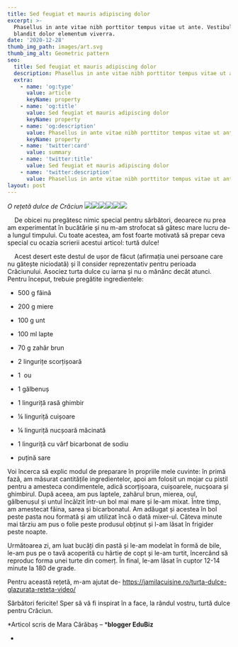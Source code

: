 ```yaml
---
title: Sed feugiat et mauris adipiscing dolor
excerpt: >-
  Phasellus in ante vitae nibh porttitor tempus vitae ut ante. Vestibulum
  blandit dolor elementum viverra.
date: '2020-12-28'
thumb_img_path: images/art.svg
thumb_img_alt: Geometric pattern
seo:
  title: Sed feugiat et mauris adipiscing dolor
  description: Phasellus in ante vitae nibh porttitor tempus vitae ut ante
  extra:
    - name: 'og:type'
      value: article
      keyName: property
    - name: 'og:title'
      value: Sed feugiat et mauris adipiscing dolor
      keyName: property
    - name: 'og:description'
      value: Phasellus in ante vitae nibh porttitor tempus vitae ut ante
      keyName: property
    - name: 'twitter:card'
      value: summary
    - name: 'twitter:title'
      value: Sed feugiat et mauris adipiscing dolor
    - name: 'twitter:description'
      value: Phasellus in ante vitae nibh porttitor tempus vitae ut ante
layout: post
---
```

*O rețetă dulce de Crăciun*
![](https://lh6.googleusercontent.com/sKJ\_\_dqMHYmzKLEAEHQIawAImkHN59dvDDOjTfyh3U5IVbXapGgESob3x4cV3FeRLCo6u0rafO3I4Lh3UoA9H1aQ73dE6It5GUWQwhvB7f3f6SG1\_KcxPG9IS5gjYHchsosz797Vy7y7Dppy4A)![](https://lh5.googleusercontent.com/RGjXxtKbVI7HhQrjkOtQRD1ojCnu09oW0m3D70LItyHam80J-AnLOX9TAUZJ84ZDTkC_H\_1S0XrTJMu5fSSfbUURdtZxO1RSxDioeeSLwmRMbkc4pOwwCTAPTzmthwsELqO6L-h_Uhv6wpag3A)![](https://lh4.googleusercontent.com/lE58hNCM4XpdNBC0rwgMBmpTyBo_DaneIdbOCQQS_yQENIhVi-Xuv2KllIBsMC4\_E1k5K8iDoxNtSzArfXX_H0IOF7awkv9UOLhDbQ1K5GYFahzIRbLRZEq1xqFLmFNKhDse_jCgxbYbuwyWRw)![](https://lh4.googleusercontent.com/qubaGDleOpDa8p2gjqNJ4GNtK4ePpOPmV8HY6173N0EZ-MJx1fQ3TPc6QFr97RBv5E5the_S0hkJi56sl1mQqYlUkNj8CCmE6cZhrYg38DNmhZmAVNHO0J8d\_6JfIvOsGvBBkCfnNxh4qeyznw)![](https://lh6.googleusercontent.com/h06h3o6eTd9ttB_f2iBRteJrfmrw-BfF--M1EtLtATTMqcAUlH3BL_v7y-ZDqxmSA-nufQCajZBN80ybiIrVKOjm1HzTtT13HDvPKK-5aG5yCoQSgKedfHhlAhDZ8Qb7iPwYspAeDVI3ciJDUg)![](https://lh4.googleusercontent.com/KTE9xJ9mvjsOB9P29BQntCeyqaw3unRQ6A2WgmQaNlFfMTRuwsG2ozdMp6vLFsVB3p6CYQDyWdX-ZuB9PPdNPf-WpnNWCo-0qXlr-XfN2-mXsRRBid8ZjMWB5jTwW9FAvhQc99Lh-89JncAovg)

    De obicei nu pregătesc nimic special pentru sărbători, deoarece nu prea am experimentat în bucătărie și nu m-am strofocat să gătesc mare lucru de-a lungul timpului. Cu toate acestea, am fost foarte motivată să prepar ceva special cu ocazia scrierii acestui articol: turtă dulce!

    Acest desert este destul de ușor de făcut (afirmația unei persoane care nu gătește niciodată) și îl consider reprezentativ pentru perioada Crăciunului. Asociez turta dulce cu iarna și nu o mănânc decât atunci. Pentru început, trebuie pregătite ingredientele:

*   500 g făină

*   200 g miere

*   100 g unt

*   100 ml lapte

*   70 g zahăr brun

*   2 lingurițe scorțișoară

*   1  ou

*   1 gălbenuș

*   1 linguriță rasă ghimbir

*   ¼ linguriță cuișoare

*   ¼ linguriță nucșoară măcinată

*   1 linguriță cu vârf bicarbonat de sodiu

*   puțină sare

Voi încerca să explic modul de preparare în propriile mele cuvinte: în primă fază, am măsurat cantitățile ingredientelor, apoi am folosit un mojar cu pistil pentru a amesteca condimentele, adică scorțișoara, cuișoarele, nucșoara și ghimbirul. După aceea, am pus laptele, zahărul brun, mierea, oul, gălbenușul și untul încălzit într-un bol mai mare și le-am mixat. Între timp, am amestecat făina, sarea și bicarbonatul. Am adăugat și acestea în bol peste pasta nou formată și am utilizat încă o dată mixer-ul. Câteva minute mai târziu am pus o folie peste produsul obținut și l-am lăsat în frigider peste noapte. 



Următoarea zi, am luat bucăți din pastă și le-am modelat în formă de bile, le-am pus pe o tavă acoperită cu hârtie de copt și le-am turtit, încercând să reproduc forma unei turte din comerț. În final, le-am lăsat în cuptor 12-14 minute la 180 de grade.

Pentru această rețetă, m-am ajutat de- <https://jamilacuisine.ro/turta-dulce-glazurata-reteta-video/> 

Sărbători fericite! Sper să vă fi inspirat în a face, la rândul vostru, turtă dulce pentru Crăciun.


*Articol scris de Mara Cărăbaș – ***blogger EduBiz**

*   [
    ](https://www.edubiz.ro/despre/)
